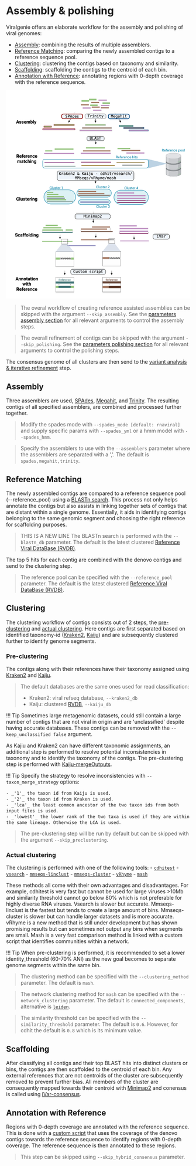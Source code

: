 
# Assembly & polishing

Viralgenie offers an elaborate workflow for the assembly and polishing of viral genomes:

- [Assembly](#assembly): combining the results of multiple assemblers.
- [Reference Matching](#reference-matching): comparing the newly assembled contigs to a reference sequence pool.
- [Clustering](#clustering): clustering the contigs based on taxonomy and similarity.
- [Scaffolding](#scaffolding): scaffolding the contigs to the centroid of each bin.
- [Annotation with Reference](#annotation-with-reference): annotating regions with 0-depth coverage with the reference sequence.

![assembly_polishing](../images/assembly_polishing.png)

> The overal workflow of creating reference assisted assemblies can be skipped with the argument `--skip_assembly`. See the [parameters assembly section](../parameters.md#assembly) for all relevant arguments to control the assembly steps.

> The overall refinement of contigs can be skipped with the argument `--skip_polishing`. See the [parameters polishing section](../parameters.md#polishing) for all relevant arguments to control the polishing steps.

The consensus genome of all clusters are then send to the [variant analysis & iterative refinement](variant_and_refinement.md) step.

## Assembly
Three assemblers are used, [SPAdes](http://cab.spbu.ru/software/spades/), [Megahit](https://github.com/voutcn/megahit), and [Trinity](https://github.com/trinityrnaseq/trinityrnaseq). The resulting contigs of all specified assemblers, are combined and processed further together.
> Modify the spades mode with `--spades_mode [default: rnaviral]` and supply specific params with `--spades_yml` or a hmm model with `--spades_hmm`.

> Specify the assemblers to use with the `--assemblers` parameter where the assemblers are separated with a ','. The default is `spades,megahit,trinity`.


## Reference Matching
The newly assembled contigs are compared to a reference sequence pool (--reference_pool) using a [BLASTn search](https://www.ncbi.nlm.nih.gov/books/NBK153387/). This process not only helps annotate the contigs but also assists in linking together sets of contigs that are distant within a single genome. Essentially, it aids in identifying contigs belonging to the same genomic segment and choosing the right reference for scaffolding purposes.

> THIS IS A NEW LINE
> The BLASTn search is performed with the `--blastn_db` parameter. The default is the latest clustered [Reference Viral DataBase (RVDB)](https://rvdb.dbi.udel.edu/).

The top 5 hits for each contig are combined with the denovo contigs and send to the clustering step.

> The reference pool can be specified with the `--reference_pool` parameter. The default is the latest clustered [Reference Viral DataBase (RVDB)](https://rvdb.dbi.udel.edu/).

## Clustering

The clustering workflow of contigs consists out of 2 steps, the [pre-clustering](#pre-clustering) and [actual clustering](#actual-clustering). Here contigs are first separated based on identified taxonomy-id ([Kraken2](https://ccb.jhu.edu/software/kraken2/), [Kaiju](https://kaiju.binf.ku.dk/)) and are subsequently clustered further to identify genome segments.

### Pre-clustering

The contigs along with their references have their taxonomy assigned using [Kraken2](https://ccb.jhu.edu/software/kraken2/) and [Kaiju](https://kaiju.binf.ku.dk/).

> The default databases are the same ones used for read classification:
> - Kraken2: viral refseq database, `--kraken2_db`
> - Kaiju: clustered [RVDB](https://rvdb.dbi.udel.edu/), `--kaiju_db`

!!! Tip
    Sometimes large metagenomic datasets, could still contain a large number of contigs that are not viral in origin and are 'unclassified' despite having accurate databases. These contigs can be removed with the `--keep_unclassified false` argument.

As Kajiu and Kraken2 can have different taxonomic assignments, an additional step is performed to resolve potential inconsistencies in taxonomy and to identify the taxonomy of the contigs. The pre-clustering step is performed with [Kaiju-mergeOutputs](https://kaiju.binf.ku.dk/).

!!! Tip
    Specify the strategy to resolve inconsistencies with `--taxon_merge_strategy` options:

    - _'1'_ the taxon id from Kaiju is used.
    - _'2'_ the taxon id from Kraken is used.
    - _'lca'_ the least common ancestor of the two taxon ids from both input files is used.
    - _'lowest'_ the lower rank of the two taxa is used if they are within the same lineage. Otherwise the LCA is used.

> The pre-clustering step will be run by default but can be skipped with the argument `--skip_preclustering`.

### Actual clustering

The clustering is performed with one of the following tools:
    - [`cdhitest`](https://sites.google.com/view/cd-hit)
    - [`vsearch`](https://github.com/torognes/vsearch/wiki/Clustering)
    - [`mmseqs-linclust`](https://github.com/soedinglab/MMseqs2/wiki#linear-time-clustering-using-mmseqs-linclust)
    - [`mmseqs-cluster`](https://github.com/soedinglab/MMseqs2/wiki#cascaded-clustering)
    - [`vRhyme`](https://github.com/AnantharamanLab/vRhyme)
    - [`mash`](https://github.com/marbl/Mash)


These methods all come with their own advantages and disadvantages. For example, cdhitest is very fast but cannot be used for large viruses >10Mb and similarity threshold cannot go below 80% which is not preferable for highly diverse RNA viruses. Vsearch is slower but accurate. Mmseqs-linclust is the fastest but tends to create a large amount of bins. Mmseqs-cluster is slower but can handle larger datasets and is more accurate. vRhyme is a new method that is still under development but has shown promising results but can sometimes not output any bins when segments are small. Mash is a very fast comparison method is linked with a custom script that identifies communities within a network.

!!! Tip
    When pre-clustering is performed, it is recommended to set a lower identity_threshold (60-70% ANI) as the new goal becomes to separate genome segments within the same bin.

> The clustering method can be specified with the `--clustering_method` parameter. The default is `mash`.

> The network clustering method for `mash` can be specified with the `--network_clustering` parameter. The default is `connected_components`, alternative is [`leiden`](https://www.nature.com/articles/s41598-019-41695-z).

> The similarity threshold can be specified with the `--similarity_threshold` parameter. The default is `0.6`. However, for cdhit the default is `0.8` which is its minimum value.

## Scaffolding

After classifying all contigs and their top BLAST hits into distinct clusters or bins, the contigs are then scaffolded to the centroid of each bin. Any external references that are not centroids of the cluster are subsequently removed to prevent further bias. All members of the cluster are consequently mapped towards their centroid with [Minimap2](https://github.com/lh3/minimap2) and conensus is called using [iVar-consensus](https://andersen-lab.github.io/ivar/html/manualpage.html).


## Annotation with Reference

Regions with 0-depth coverage are annotated with the reference sequence. This is done with a [custom script](https://github.com/Joon-Klaps/viralgenie/blob/dev/bin/lowcov_to_reference.py) that uses the coverage of the denovo contigs towards the reference sequence to identify regions with 0-depth coverage. The reference sequence is then annotated to these regions.

> This step can be skipped using `--skip_hybrid_consensus` parameter.
